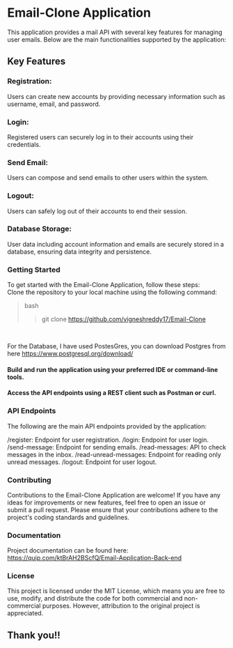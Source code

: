 # Email-Clone Application
This application provides a mail API with several key features for managing user emails. Below are the main functionalities supported by the application:

## Key Features
### Registration:<br> 
Users can create new accounts by providing necessary information such as username, email, and password.

### Login:<br> 
Registered users can securely log in to their accounts using their credentials.

### Send Email:<br> 
Users can compose and send emails to other users within the system.

### Logout:<br> 
Users can safely log out of their accounts to end their session.

### Database Storage:<br>
User data including account information and emails are securely stored in a database, ensuring data integrity and persistence.

### Getting Started <br>
To get started with the Email-Clone Application, follow these steps:
<br>
Clone the repository to your local machine using the following command:

> bash <be>
>> git clone https://github.com/vigneshreddy17/Email-Clone
<br>

For the Database, I have used PostesGres, you can download Postgres from here https://www.postgresql.org/download/

#### Build and run the application using your preferred IDE or command-line tools.

#### Access the API endpoints using a REST client such as Postman or curl.

### API Endpoints
The following are the main API endpoints provided by the application:

/register: Endpoint for user registration.
/login: Endpoint for user login.
/send-message: Endpoint for sending emails.
/read-messages: API to check messages in the inbox.
/read-unread-messages: Endpoint for reading only unread messages.
/logout: Endpoint for user logout.

### Contributing
Contributions to the Email-Clone Application are welcome! If you have any ideas for improvements or new features, feel free to open an issue or submit a pull request. Please ensure that your contributions adhere to the project's coding standards and guidelines.

### Documentation
Project documentation can be found here: https://quip.com/ktBrAH2BScfQ/Email-Application-Back-end

### License
This project is licensed under the MIT License, which means you are free to use, modify, and distribute the code for both commercial and non-commercial purposes. However, attribution to the original project is appreciated.


## Thank you!!
